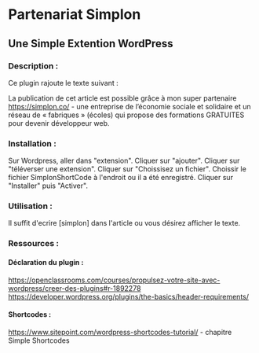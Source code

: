 # Partenariat Simplon
## Une Simple Extention WordPress

### Description :

Ce plugin rajoute le texte suivant : 

La publication de cet article est possible grâce à mon super partenaire https://simplon.co/ - une entreprise de
l’économie sociale et solidaire et un réseau de « fabriques » (écoles) qui propose
des formations GRATUITES pour devenir développeur web.

### Installation :

Sur Wordpress, aller dans "extension". Cliquer sur "ajouter". Cliquer sur "téléverser une extension". Cliquer sur "Choissisez un fichier". Choissir le fichier SimplonShortCode à l'endroit ou il a été enregistré. Cliquer sur "Installer" puis "Activer".

### Utilisation :

Il suffit d'ecrire [simplon] dans l'article ou vous désirez afficher le texte.

### Ressources :
#### Déclaration du plugin :
https://openclassrooms.com/courses/propulsez-votre-site-avec-wordpress/creer-des-plugins#r-1892278  
https://developer.wordpress.org/plugins/the-basics/header-requirements/

#### Shortcodes :
https://www.sitepoint.com/wordpress-shortcodes-tutorial/ - chapitre Simple Shortcodes 
